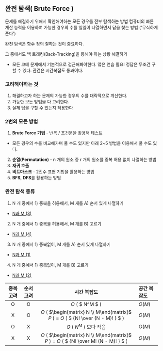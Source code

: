 ## 완전 탐색( Brute Force )

문제를 해결하기 위해서 확인해야하는 모든 경우를 전부 탐색하는 방법
컴퓨터의 빠른 계산 능력을 이용하여 가능한 경우의 수를 일일이 나열하면서 답을 찾는 방법 ('무식하게 푼다')

완전 탐색은 함수 정의 잘하는 것이 중요하다.

그 중에서도 백 트래킹(Back-Tracking)을 통해야 하는 상황 해결하기
* 모든 코테 문제에서 기본적으로 접근해봐야한다. 많은 연습 필요!
정답은 무조건 구할 수 있다. 관건은 시간복잡도 통과이다.

### 고려해야하는 것
1. 해결하고자 하는 문제의 가능한 경우의 수를 대략적으로 계산한다.
2. 가능한 모든 방법을 다 고려한다.
3. 실제 답을 구할 수 있는지 적용한다

### 2번의 모든 방법
1. **Brute Force 기법** - 반복 / 조건문을 활용해 테스트
- 모든 경우의 수를 비교해가며 풀 수도 있지만 아래 2~5 방법을 이용해서 풀 수도 있다.
2. **순열(Permutation)** - n 개의 원소 중 r 개의 원소를 중복 허용 없이 나열하는 방법
3. **재귀 호출**
4. **비트마스크** - 2진수 표현 기법을 활용하는 방법
5. **BFS**, **DFS**를 활용하는 방법

### 완전 탐색 종류

1. N 개 중에서 1) 중복을 허용해서, M 개를 A) 순서 있게 나열하기
- [N과 M (3)](https://www.acmicpc.net/problem/15651)
2. N 개 중에서 1) 중복을 허용해서, M 개를 B) 고르기
- [N과 M (4)](https://www.acmicpc.net/problem/15652)
3. N 개 중에서 1) 중복없이, M 개를 A) 순서 있게 나열하기
- [N과 M (1)](https://www.acmicpc.net/problem/15649)
4. N 개 중에서 1) 중복없이, M 개를 B) 고르기
- [N과 M (2)](https://www.acmicpc.net/problem/15650)

| 중복 고려 | 순서 고려 |   시간 복잡도     |   공간 복잡도     |
|:---------:|:---------:|:-----------------:|:-----------------|
|   O   |   O   |   $O$ ( $ N^M $ )                                                                         |   $O(M)$  |
|   X   |   O   |   $O$ ( $\begin{matrix} N \\ M\end{matrix}$ $P$ ) = $O$ ( $ {N! \over (N - M)! } $ )      |   $O(M)$  |
|   O   |   X   |   $O$ ( $N^M$ ) 보다 작음                                                                 |   $O(M)$  |
|   X   |   X   |   $O$ ( $\begin{matrix} N \\ M\end{matrix}$ $P$ ) = $O$ ( $ {N! \over M! (N - M)! } $ )   |   $O(M)$  | 
